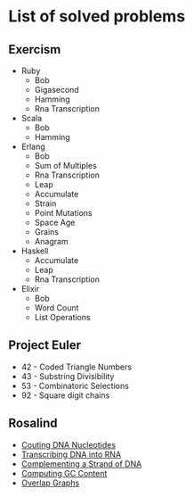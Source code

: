 # List of solved problems

## Exercism

* Ruby
  * Bob
  * Gigasecond
  * Hamming
  * Rna Transcription
* Scala
  * Bob
  * Hamming
* Erlang
  * Bob
  * Sum of Multiples
  * Rna Transcription
  * Leap
  * Accumulate
  * Strain
  * Point Mutations
  * Space Age
  * Grains
  * Anagram
* Haskell
  * Accumulate
  * Leap
  * Rna Transcription
* Elixir
  * Bob
  * Word Count
  * List Operations

## Project Euler

* 42 - Coded Triangle Numbers
* 43 - Substring Divisibility
* 53 - Combinatoric Selections
* 92 - Square digit chains

## Rosalind

* [Couting DNA Nucleotides](http://rosalind.info/problems/dna/)
* [Transcribing DNA into RNA](http://rosalind.info/problems/rna/)
* [Complementing a Strand of DNA](http://rosalind.info/problems/revc/)
* [Computing GC Content](http://rosalind.info/problems/gc/)
* [Overlap Graphs](http://rosalind.info/problems/grph/)
